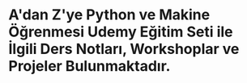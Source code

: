 # A'dan Z'ye Python ve Makine Öğrenmesi Udemy Eğitim Seti ile İlgili Ders Notları, Workshoplar ve Projeler Bulunmaktadır.
